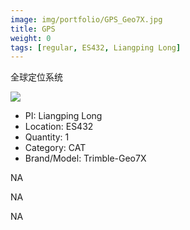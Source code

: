 ```yaml
---
image: img/portfolio/GPS_Geo7X.jpg
title: GPS
weight: 0
tags: [regular, ES432, Liangping Long]
---
```


全球定位系统

<!--more-->

![](../../img/portfolio/GPS_Geo7X.jpg)

- PI: Liangping Long
- Location: ES432
- Quantity: 1
- Category: CAT
- Brand/Model: Trimble-Geo7X

NA

NA

NA
